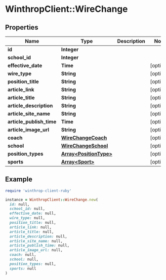 # WinthropClient::WireChange

## Properties

| Name | Type | Description | Notes |
| ---- | ---- | ----------- | ----- |
| **id** | **Integer** |  |  |
| **school_id** | **Integer** |  |  |
| **effective_date** | **Time** |  | [optional] |
| **wire_type** | **String** |  | [optional] |
| **position_title** | **String** |  | [optional] |
| **article_link** | **String** |  | [optional] |
| **article_title** | **String** |  | [optional] |
| **article_description** | **String** |  | [optional] |
| **article_site_name** | **String** |  | [optional] |
| **article_publish_time** | **Time** |  | [optional] |
| **article_image_url** | **String** |  | [optional] |
| **coach** | [**WireChangeCoach**](WireChangeCoach.md) |  | [optional] |
| **school** | [**WireChangeSchool**](WireChangeSchool.md) |  | [optional] |
| **position_types** | [**Array&lt;PositionType&gt;**](PositionType.md) |  | [optional] |
| **sports** | [**Array&lt;Sport&gt;**](Sport.md) |  | [optional] |

## Example

```ruby
require 'winthrop-client-ruby'

instance = WinthropClient::WireChange.new(
  id: null,
  school_id: null,
  effective_date: null,
  wire_type: null,
  position_title: null,
  article_link: null,
  article_title: null,
  article_description: null,
  article_site_name: null,
  article_publish_time: null,
  article_image_url: null,
  coach: null,
  school: null,
  position_types: null,
  sports: null
)
```

